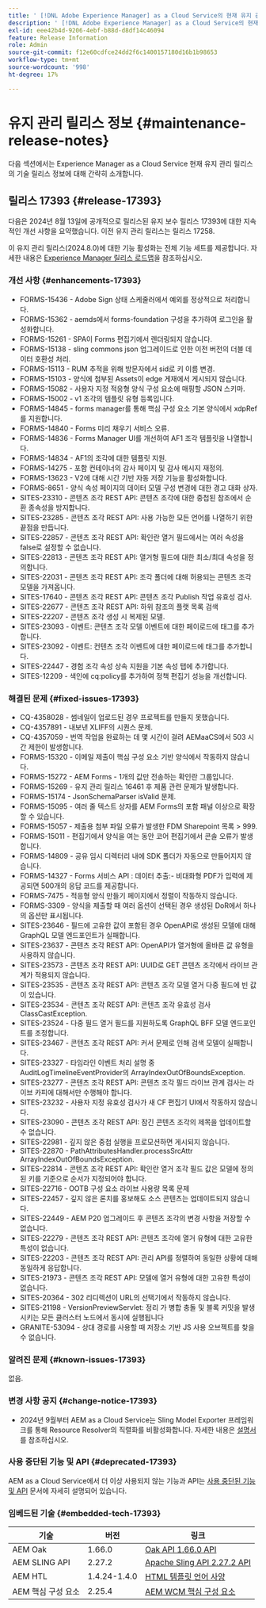 ```yaml
---
title: ' [!DNL Adobe Experience Manager] as a Cloud Service의 현재 유지 관리 릴리스 정보입니다.'
description: ' [!DNL Adobe Experience Manager] as a Cloud Service의 현재 유지 관리 릴리스 정보입니다.'
exl-id: eee42b4d-9206-4ebf-b88d-d8df14c46094
feature: Release Information
role: Admin
source-git-commit: f12e60cdfce24dd2f6c1400157180d16b1b98653
workflow-type: tm+mt
source-wordcount: '998'
ht-degree: 17%

---
```



# 유지 관리 릴리스 정보 {#maintenance-release-notes}

다음 섹션에서는 Experience Manager as a Cloud Service 현재 유지 관리 릴리스의 기술 릴리스 정보에 대해 간략히 소개합니다.

## 릴리스 17393 {#release-17393}

다음은 2024년 8월 13일에 공개적으로 릴리스된 유지 보수 릴리스 17393에 대한 지속적인 개선 사항을 요약했습니다. 이전 유지 관리 릴리스는 릴리스 17258.

이 유지 관리 릴리스(2024.8.0)에 대한 기능 활성화는 전체 기능 세트를 제공합니다. 자세한 내용은 [Experience Manager 릴리스 로드맵](https://experienceleague.adobe.com/ko/docs/experience-manager-release-information/aem-release-updates/update-releases-roadmap)을 참조하십시오.

### 개선 사항 {#enhancements-17393}

* FORMS-15436 - Adobe Sign 상태 스케줄러에서 예외를 정상적으로 처리합니다.
* FORMS-15362 - aemds에서 forms-foundation 구성을 추가하여 로그인을 활성화합니다.
* FORMS-15261 - SPA이 Forms 편집기에서 렌더링되지 않습니다.
* FORMS-15138 - sling commons json 업그레이드로 인한 이전 버전의 더블 데이터 호환성 처리.
* FORMS-15113 - RUM 추적을 위해 방문자에서 sid로 키 이름 변경.
* FORMS-15103 - 양식에 첨부된 Assets이 edge 게재에서 게시되지 않습니다.
* FORMS-15082 - 사용자 지정 적응형 양식 구성 요소에 매핑할 JSON 스키마.
* FORMS-15002 - v1 조각의 템플릿 유형 등록입니다.
* FORMS-14845 - forms manager를 통해 핵심 구성 요소 기본 양식에서 xdpRef를 지원합니다.
* FORMS-14840 - Forms 미리 채우기 서비스 오류.
* FORMS-14836 - Forms Manager UI를 개선하여 AF1 조각 템플릿을 나열합니다.
* FORMS-14834 - AF1의 조각에 대한 템플릿 지원.
* FORMS-14275 - 포함 컨테이너의 감사 페이지 및 감사 메시지 재정의.
* FORMS-13623 - V2에 대해 시간 기반 자동 저장 기능을 활성화합니다.
* FORMS-8651 - 양식 속성 페이지의 데이터 모델 구성 변경에 대한 경고 대화 상자.
* SITES-23310 - 콘텐츠 조각 REST API: 콘텐츠 조각에 대한 중첩된 참조에서 순환 종속성을 방지합니다.
* SITES-23285 - 콘텐츠 조각 REST API: 사용 가능한 모든 언어를 나열하기 위한 끝점을 만듭니다.
* SITES-22857 - 콘텐츠 조각 REST API: 확인란 열거 필드에서는 여러 속성을 false로 설정할 수 없습니다.
* SITES-22813 - 콘텐츠 조각 REST API: 열거형 필드에 대한 최소/최대 속성을 정의합니다.
* SITES-22031 - 콘텐츠 조각 REST API: 조각 폴더에 대해 허용되는 콘텐츠 조각 모델을 가져옵니다.
* SITES-17640 - 콘텐츠 조각 REST API: 콘텐츠 조각 Publish 작업 유효성 검사.
* SITES-22677 - 콘텐츠 조각 REST API: 하위 참조의 플랫 목록 검색
* SITES-22207 - 콘텐츠 조각 생성 시 복제된 모델.
* SITES-23093 - 이벤트: 콘텐츠 조각 모델 이벤트에 대한 페이로드에 태그를 추가합니다.
* SITES-23092 - 이벤트: 컨텐츠 조각 이벤트에 대한 페이로드에 태그를 추가합니다.
* SITES-22447 - 경험 조각 속성 상속 지원을 기본 속성 탭에 추가합니다.
* SITES-12209 - 색인에 cq:policy를 추가하여 정책 편집기 성능을 개선합니다.

### 해결된 문제 {#fixed-issues-17393}

* CQ-4358028 - 썸네일이 업로드된 경우 프로젝트를 만들지 못했습니다.
* CQ-4357891 - 내보낸 XLIFF의 시퀀스 문제.
* CQ-4357059 - 번역 작업을 완료하는 데 몇 시간이 걸려 AEMaaCS에서 503 시간 제한이 발생합니다.
* FORMS-15320 - 이메일 제출이 핵심 구성 요소 기반 양식에서 작동하지 않습니다.
* FORMS-15272 - AEM Forms - 1개의 값만 전송하는 확인란 그룹입니다.
* FORMS-15269 - 유지 관리 릴리스 16461 후 제품 관련 문제가 발생합니다.
* FORMS-15174 - JsonSchemaParser isValid 문제.
* FORMS-15095 - 여러 줄 텍스트 상자를 AEM Forms의 포함 패널 이상으로 확장할 수 있습니다.
* FORMS-15057 - 제출용 첨부 파일 오류가 발생한 FDM Sharepoint 목록 > 999.
* FORMS-15011 - 편집기에서 양식을 여는 동안 코어 편집기에서 콘솔 오류가 발생합니다.
* FORMS-14809 - 공유 임시 디렉터리 내에 SDK 폴더가 자동으로 만들어지지 않습니다.
* FORMS-14327 - Forms 서비스 API : 데이터 추출:- 비대화형 PDF가 입력에 제공되면 500개의 응답 코드를 제공합니다.
* FORMS-7475 - 적응형 양식 만들기 페이지에서 정렬이 작동하지 않습니다.
* FORMS-3309 - 양식을 제출할 때 여러 옵션이 선택된 경우 생성된 DoR에서 하나의 옵션만 표시됩니다.
* SITES-23646 - 필드에 고유한 값이 포함된 경우 OpenAPI로 생성된 모델에 대해 GraphQL 모델 엔드포인트가 실패합니다.
* SITES-23637 - 콘텐츠 조각 REST API: OpenAPI가 열거형에 올바른 값 유형을 사용하지 않습니다.
* SITES-23573 - 콘텐츠 조각 REST API: UUID로 GET 콘텐츠 조각에서 라이브 관계가 적용되지 않습니다.
* SITES-23535 - 콘텐츠 조각 REST API: 콘텐츠 조각 모델 열거 다중 필드에 빈 값이 있습니다.
* SITES-23534 - 콘텐츠 조각 REST API: 콘텐츠 조각 유효성 검사 ClassCastException.
* SITES-23524 - 다중 필드 열거 필드를 지원하도록 GraphQL BFF 모델 엔드포인트를 조정합니다.
* SITES-23467 - 콘텐츠 조각 REST API: 커서 문제로 인해 검색 모델이 실패합니다.
* SITES-23327 - 타임라인 이벤트 처리 설명 중 AuditLogTimelineEventProvider의 ArrayIndexOutOfBoundsException.
* SITES-23277 - 콘텐츠 조각 REST API: 콘텐츠 조각 필드 라이브 관계 검사는 라이브 카피에 대해서만 수행해야 합니다.
* SITES-23232 - 사용자 지정 유효성 검사가 새 CF 편집기 UI에서 작동하지 않습니다.
* SITES-23090 - 콘텐츠 조각 REST API: 잠긴 콘텐츠 조각의 제목을 업데이트할 수 없습니다.
* SITES-22981 - 깊지 않은 중첩 실행을 프로모션하면 게시되지 않습니다.
* SITES-22870 - PathAttributesHandler.processSrcAttr ArrayIndexOutOfBoundsException.
* SITES-22814 - 콘텐츠 조각 REST API: 확인란 열거 조각 필드 값은 모델에 정의된 키를 기준으로 순서가 지정되어야 합니다.
* SITES-22716 - OOTB 구성 요소 라이브 사용량 목록 문제
* SITES-22457 - 깊지 않은 론치를 홍보해도 소스 콘텐츠는 업데이트되지 않습니다.
* SITES-22449 - AEM P20 업그레이드 후 콘텐츠 조각의 변경 사항을 저장할 수 없습니다.
* SITES-22279 - 콘텐츠 조각 REST API: 콘텐츠 조각에 열거 유형에 대한 고유한 특성이 없습니다.
* SITES-22203 - 콘텐츠 조각 REST API: 관리 API를 정렬하여 동일한 상황에 대해 동일하게 응답합니다.
* SITES-21973 - 콘텐츠 조각 REST API: 모델에 열거 유형에 대한 고유한 특성이 없습니다.
* SITES-20364 - 302 리디렉션이 URL의 선택기에서 작동하지 않습니다.
* SITES-21198 - VersionPreviewServlet: 정리 가 병합 충돌 및 블록 커밋을 발생시키는 모든 클러스터 노드에서 동시에 실행됩니다
* GRANITE-53094 - 상대 경로를 사용할 때 저장소 기반 JS 사용 오브젝트를 찾을 수 없습니다.

### 알려진 문제 {#known-issues-17393}

없음.

### 변경 사항 공지 {#change-notice-17393}

* 2024년 9월부터 AEM as a Cloud Service는 Sling Model Exporter 프레임워크를 통해 Resource Resolver의 직렬화를 비활성화합니다. 자세한 내용은 [설명서](/help/implementing/developing/hybrid/disallow-the-serialization-of-resourceresolvers-via-sling-model-exporter.md)를 참조하십시오.

### 사용 중단된 기능 및 API {#deprecated-17393}

AEM as a Cloud Service에서 더 이상 사용되지 않는 기능과 API는 [사용 중단된 기능 및 API](/help/release-notes/deprecated-removed-features.md) 문서에 자세히 설명되어 있습니다.

### 임베드된 기술 {#embedded-tech-17393}

| 기술 | 버전 | 링크 |
|---|---|---|
| AEM Oak | 1.66.0 | [Oak API 1.66.0 API](https://www.javadoc.io/doc/org.apache.jackrabbit/oak-api/1.66.0/index.html) |
| AEM SLING API | 2.27.2 | [Apache Sling API 2.27.2 API](https://www.javadoc.io/doc/org.apache.sling/org.apache.sling.api/latest/index.html) |
| AEM HTL | 1.4.24-1.4.0 | [HTML 템플릿 언어 사양](https://github.com/adobe/htl-spec) |
| AEM 핵심 구성 요소 | 2.25.4 | [AEM WCM 핵심 구성 요소](https://github.com/adobe/aem-core-wcm-components) |

